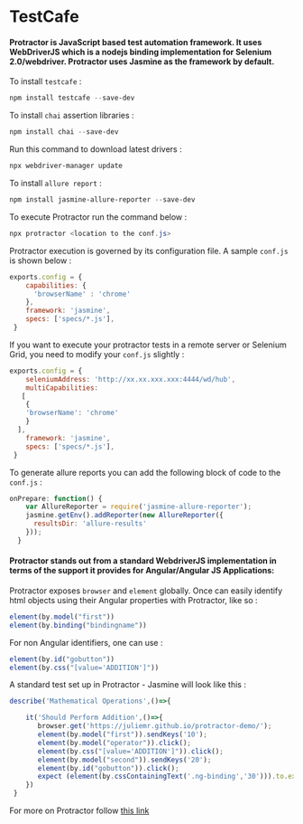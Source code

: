 # TestCafe


#### Protractor is JavaScript based test automation framework. It uses WebDriverJS which is a nodejs binding implementation for Selenium 2.0/webdriver. Protractor uses Jasmine as the framework by default.

To install `testcafe` : 
```powershell
npm install testcafe --save-dev
```
To install `chai` assertion libraries : 
```powershell
npm install chai --save-dev
```
Run this command to download latest drivers :
```powershell 
npx webdriver-manager update
```
To install `allure report` :
```powershell 
npm install jasmine-allure-reporter --save-dev
```
To execute Protractor run the command below :
```powershell 
npx protractor <location to the conf.js>
```
Protractor execution is governed by its configuration file. A sample `conf.js` is shown below :
```javascript
exports.config = {
    capabilities: {   
      'browserName' : 'chrome'
    },
    framework: 'jasmine',
    specs: ['specs/*.js'],
 }   
```
If you want to execute your protractor tests in a remote server or Selenium Grid, you need to modify your `conf.js` slightly :
```javascript
exports.config = {
    seleniumAddress: 'http://xx.xx.xxx.xxx:4444/wd/hub',
    multiCapabilities:
   [ 
    {
    'browserName': 'chrome'
    }
  ],
    framework: 'jasmine',
    specs: ['specs/*.js'],
 }   
```
To generate allure reports you can add the following block of code to the `conf.js` :
```javascript
onPrepare: function() {
    var AllureReporter = require('jasmine-allure-reporter');
    jasmine.getEnv().addReporter(new AllureReporter({
      resultsDir: 'allure-results'
    })); 
  }
```
#### Protractor stands out from a standard WebdriverJS implementation in terms of the support it provides for Angular/Angular JS Applications:
Protractor exposes `browser` and `element` globally.
Once can easily identify html objects using their Angular properties with Protractor, like so :
```javascript
element(by.model("first"))
element(by.binding("bindingname"))
```
For non Angular identifiers, one can use :
```javascript
element(by.id("gobutton"))
element(by.css("[value='ADDITION']"))
```
A standard test set up in Protractor - Jasmine will look like this :
```javascript
describe('Mathematical Operations',()=>{

    it('Should Perform Addition',()=>{ 
       browser.get('https://juliemr.github.io/protractor-demo/');
       element(by.model("first")).sendKeys('10');
       element(by.model("operator")).click();
       element(by.css("[value='ADDITION']")).click();
       element(by.model("second")).sendKeys('20');
       element(by.id("gobutton")).click();
       expect (element(by.cssContainingText('.ng-binding','30'))).to.exist;
    })
 }   
```
For more on Protractor follow [this link](https://github.com/angular/protractor)
